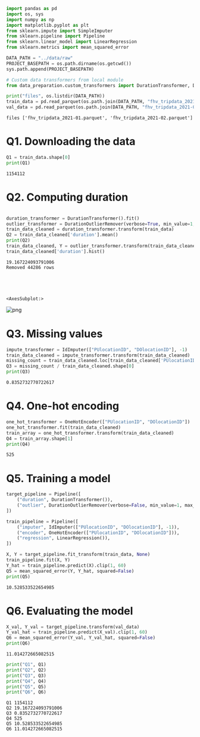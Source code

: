 ```python
import pandas as pd
import os, sys
import numpy as np
import matplotlib.pyplot as plt
from sklearn.impute import SimpleImputer
from sklearn.pipeline import Pipeline
from sklearn.linear_model import LinearRegression
from sklearn.metrics import mean_squared_error
```


```python
DATA_PATH = "../data/raw"
PROJECT_BASEPATH = os.path.dirname(os.getcwd()) 
sys.path.append(PROJECT_BASEPATH)

# Custom data transformers from local module
from data_preparation.custom_transformers import DurationTransformer, DurationOutlierRemover, IdImputer, OneHotEncoder

print("files", os.listdir(DATA_PATH))
train_data = pd.read_parquet(os.path.join(DATA_PATH, "fhv_tripdata_2021-01.parquet"))
val_data = pd.read_parquet(os.path.join(DATA_PATH, "fhv_tripdata_2021-02.parquet"))
```

    files ['fhv_tripdata_2021-01.parquet', 'fhv_tripdata_2021-02.parquet']
    

# Q1. Downloading the data


```python
Q1 = train_data.shape[0]
print(Q1)
```

    1154112
    

# Q2. Computing duration


```python

duration_transformer = DurationTransformer().fit()
outlier_transformer = DurationOutlierRemover(verbose=True, min_value=1, max_value=60)
train_data_cleaned = duration_transformer.transform(train_data)
Q2 = train_data_cleaned['duration'].mean()
print(Q2)
train_data_cleaned, Y = outlier_transformer.transform(train_data_cleaned)
train_data_cleaned['duration'].hist()
```

    19.167224093791006
    Removed 44286 rows
    




    <AxesSubplot:>




    
![png](output_5_2.png)
    


# Q3. Missing values


```python
impute_transformer = IdImputer(["PUlocationID", "DOlocationID"], -1)
train_data_cleaned = impute_transformer.transform(train_data_cleaned)
missing_count = train_data_cleaned.loc[train_data_cleaned['PUlocationID'] == -1.0].shape[0]
Q3 = missing_count / train_data_cleaned.shape[0]
print(Q3)
```

    0.8352732770722617
    

# Q4. One-hot encoding


```python
one_hot_transformer = OneHotEncoder(["PUlocationID", "DOlocationID"])
one_hot_transformer.fit(train_data_cleaned)
train_array = one_hot_transformer.transform(train_data_cleaned)
Q4 = train_array.shape[1]
print(Q4)
```

    525
    

# Q5. Training a model


```python
target_pipeline = Pipeline([ 
    ("duration", DurationTransformer()),
    ("outlier", DurationOutlierRemover(verbose=False, min_value=1, max_value=60)),
])

train_pipeline = Pipeline([ 
    ("imputer", IdImputer(["PUlocationID", "DOlocationID"], -1)),
    ("encoder", OneHotEncoder(["PUlocationID", "DOlocationID"])),
    ("regression", LinearRegression()),
])
```


```python
X, Y = target_pipeline.fit_transform(train_data, None)
train_pipeline.fit(X, Y)
Y_hat = train_pipeline.predict(X).clip(1, 60)
Q5 = mean_squared_error(Y, Y_hat, squared=False)
print(Q5)
```

    10.528533522654985
    

# Q6. Evaluating the model


```python
X_val, Y_val = target_pipeline.transform(val_data)
Y_val_hat = train_pipeline.predict(X_val).clip(1, 60)
Q6 = mean_squared_error(Y_val, Y_val_hat, squared=False)
print(Q6)
```

    11.014272665082515
    


```python
print("Q1", Q1)
print("Q2", Q2)
print("Q3", Q3)
print("Q4", Q4)
print("Q5", Q5)
print("Q6", Q6)
```

    Q1 1154112
    Q2 19.167224093791006
    Q3 0.8352732770722617
    Q4 525
    Q5 10.528533522654985
    Q6 11.014272665082515
    


```python

```
